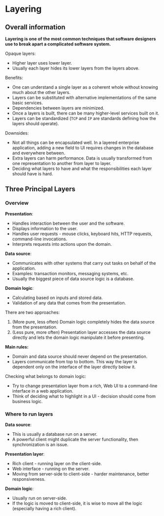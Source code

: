 # Layering

## Overall information

**Layering is one of the most common techniques that software designers use to break apart a complicated software system.**

Opaque layers:
* Higher layer uses lower layer.
* Usually each layer hides its lower layers from the layers above.

Benefits:
* One can understand a single layer as a coherent whole without knowing much about the other layers.
* Layers can be substituted with alternative implementations of the same basic services.
* Dependencies between layers are minimized.
* Once a layers is built, there can be many higher-level services built on it.
* Layers can be standardized (`TCP` and `IP` are standards defining how the layers should operate).

Downsides:
* Not all things can be encapsulated well. In a layered enterprise application, adding a new field to UI requires changes in the database and everywhere between.
* Extra layers can harm performance. Data is usually transformed from one representation to another from layer to layer.
* Deciding what layers to have and what the responsibilities each layer should have is hard.

## Three Principal Layers

### Overview

**Presentation**:
* Handles interaction between the user and the software.
* Displays information to the user.
* Handles user requests - mouse clicks, keyboard hits, HTTP requests, command-line invocations.
* Interprets requests into actions upon the domain.

**Data source**:
* Communicates with other systems that carry out tasks on behalf of the application.
* Examples: transaction monitors, messaging systems, etc.
* Usually the biggest piece of data source logic is a database.

**Domain logic**:
* Calculating based on inputs and stored data.
* Validation of any data that comes from the presentation.

There are two approaches:
1. (More pure, less often) Domain logic completely hides the data source from the presentation.
2. (Less pure, more often) Presentation layer accesses the data source directly and lets the domain logic manipulate it before presenting.

**Main rules:**
* Domain and data source should never depend on the presentation.
* Layers communicate from top to bottom. This way the layer is dependent only on the interface of the layer directly below it.

Checking what belongs to domain logic:
* Try to change presentation layer from a rich, Web UI to a command-line interface in a web application.
* Think of deciding what to highlight in a UI - decision should come from business logic.

### Where to run layers

**Data source**:
* This is usually a database run on a server.
* A powerful client might duplicate the server functionality, then synchronization is an issue.

**Presentation layer**:
* Rich client - running layer on the client-side.
* Web interface - running on the server.
* Moving from server-side to client-side - harder maintenance, better responsiveness.

**Domain logic**:
* Usually run on server-side.
* If the logic is moved to client-side, it is wise to move all the logic (especially having a rich client).
